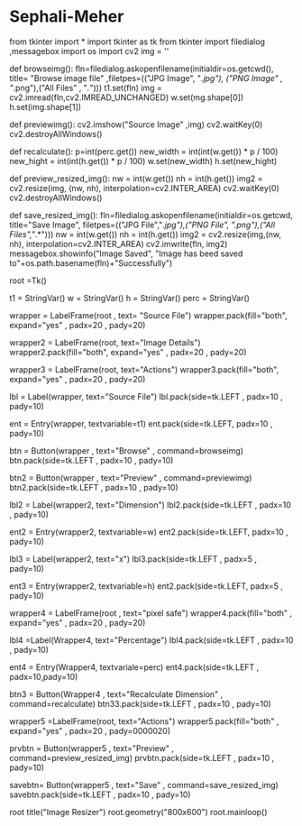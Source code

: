 # Sephali-Meher



from tkinter import *
import tkinter as tk
from tkinter import filedialog ,messagebox
import os
import cv2
img = ''

def browseimg():
	fln=filedialog.askopenfilename(initialdir=os.getcwd(), title= "Browse image file" ,filetpes=(("JPG Image", "*.jpg"), ("PNG Image" , "*.png"),("All Files" , "*.*")))
	t1.set(fln)
	img = cv2.imread(fln,cv2.IMREAD_UNCHANGED)
	w.set(mg.shape[0])
	h.set(img.shape[1])
	

def previewimg():
	cv2.imshow("Source Image" ,img)
	cv2.waitKey(0)
	cv2.destroyAllWindows()

def recalculate():
	p=int(perc.get())
	new_width = int(int(w.get()) * p / 100)
	new_hight = int(int(h.get()) * p / 100)
	w.set(new_width)
	h.set(new_hight)

def preview_resized_img():
	nw = int(w.get())
	nh = int(h.get())
	img2 = cv2.resize(img, (nw, nh), interpolation=cv2.INTER_AREA)
	cv2.waitKey(0)
	cv2.destroyAllWindows()

def save_resized_img():
	fln=filedialog.askopenfilename(initialdir=os.getcwd, title="Save Image", filetpes=(("JPG File","*.jpg"),("*PNG File", "*.png"),("All Files","*.*")))
	nw = int(w.get())
	nh = int(h.get())
	img2 = cv2.resize(img,(nw, nh), interpolation=cv2.INTER_AREA)
	cv2.imwrite(fln, img2)
	messagebox.showinfo("Image Saved", "Image has beed saved to"+os.path.basename(fln)+"Successfully")

root =Tk()

t1 = StringVar()
w = StringVar()
h = StringVar()
perc = StringVar()

wrapper = LabelFrame(root , text= "Source File")
wrapper.pack(fill="both", expand="yes" , padx=20 , pady=20)

wrapper2 = LabelFrame(root, text="Image Details")
wrapper2.pack(fill="both", expand="yes" , padx=20 , pady=20)

wrapper3 = LabelFrame(root, text="Actions")
wrapper3.pack(fill="both", expand="yes" , padx=20 , pady=20)

lbl = Label(wrapper, text="Source File")
lbl.pack(side=tk.LEFT , padx=10 , pady=10)

ent = Entry(wrapper, textvariable=t1)
ent.pack(side=tk.LEFT, padx=10 , pady=10)

btn = Button(wrapper , text="Browse" , command=browseimg)
btn.pack(side=tk.LEFT , padx=10 , pady=10)

btn2 = Button(wrapper , text="Preview" , command=previewimg)
btn2.pack(side=tk.LEFT , padx=10 , pady=10)

lbl2 = Label(wrapper2, text="Dimension")
lbl2.pack(side=tk.LEFT , padx=10 , pady=10)

ent2 = Entry(wrapper2, textvariable=w)
ent2.pack(side=tk.LEFT, padx=10 , pady=10)

lbl3 = Label(wrapper2, text="x")
lbl3.pack(side=tk.LEFT , padx=5 , pady=10)

ent3 = Entry(wrapper2, textvariable=h)
ent2.pack(side=tk.LEFT, padx=5 , pady=10)

wrapper4 = LabelFrame(root , text="pixel safe")
wrapper4.pack(fill="both" , expand="yes" , padx=20 , pady=20)

lbl4 =Label(Wrapper4, text="Percentage")
lbl4.pack(side=tk.LEFT , padx=10 , pady=10)

ent4 = Entry(Wrapper4, textvariale=perc)
ent4.pack(side=tk.LEFT , padx=10,pady=10)

btn3 = Button(Wrapper4 , text="Recalculate Dimension" , command=recalculate)
btn33.pack(side=tk.LEFT , padx=10 , pady=10)

wrapper5 =LabelFrame(root, text="Actions")
wrapper5.pack(fill="both" , expand="yes" , padx=20 , pady=0000020)

prvbtn = Button(wrapper5 , text="Preview" , command=preview_resized_img)
prvbtn.pack(side=tk.LEFT , padx=10 , pady=10)

savebtn= Button(wrapper5 , text="Save" , command=save_resized_img)
savebtn.pack(side=tk.LEFT , padx=10 , pady=10)



root title("Image Resizer")
root.geometry("800x600")
root.mainloop()

